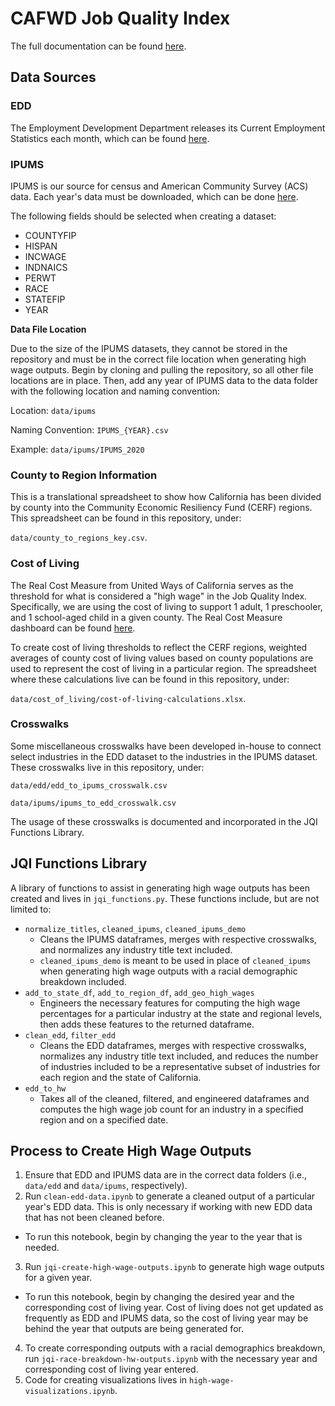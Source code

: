 # CAFWD Job Quality Index

The full documentation can be found [here](https://docs.google.com/document/d/1YGyLF0LoafMH-IuZ94a7Bw1o3q0IpqfXUlEY1c62RrU/edit).

## Data Sources

### EDD

The Employment Development Department releases its Current Employment Statistics each month, which can be found [here](https://data.edd.ca.gov/Industry-Information-/Current-Employment-Statistics-CES-/r4zm-kdcg).


### IPUMS

IPUMS is our source for census and American Community Survey (ACS) data. Each year's data must be downloaded, which can be done [here](https://usa.ipums.org/usa/).

The following fields should be selected when creating a dataset:

- COUNTYFIP
- HISPAN
- INCWAGE
- INDNAICS
- PERWT
- RACE
- STATEFIP
- YEAR

**Data File Location**

Due to the size of the IPUMS datasets, they cannot be stored in the repository and must be in the correct file location when generating high wage outputs. Begin by cloning and pulling the repository, so all other file locations are in place. Then, add any year of IPUMS data to the data folder with the following location and naming convention:

Location: `data/ipums`

Naming Convention: `IPUMS_{YEAR}.csv`

Example: `data/ipums/IPUMS_2020`

### County to Region Information

This is a translational spreadsheet to show how California has been divided by county into the Community Economic Resiliency Fund (CERF) regions. This spreadsheet can be found in this repository, under:

`data/county_to_regions_key.csv`.

### Cost of Living

The Real Cost Measure from United Ways of California serves as the threshold for what is considered a "high wage" in the Job Quality Index. Specifically, we are using the cost of living to support 1 adult, 1 preschooler, and 1 school-aged child in a given county. The Real Cost Measure dashboard can be found [here](https://public.tableau.com/app/profile/hgascon/viz/TheRealCostMeasureinCalifornia2021/RealCostDashboard).

To create cost of living thresholds to reflect the CERF regions, weighted averages of county cost of living values based on county populations are used to represent the cost of living in a particular region. The spreadsheet where these calculations live can be found in this repository, under:

`data/cost_of_living/cost-of-living-calculations.xlsx`.

### Crosswalks

Some miscellaneous crosswalks have been developed in-house to connect select industries in the EDD dataset to the industries in the IPUMS dataset. These crosswalks live in this repository, under:

`data/edd/edd_to_ipums_crosswalk.csv`

`data/ipums/ipums_to_edd_crosswalk.csv`

The usage of these crosswalks is documented and incorporated in the JQI Functions Library.

## JQI Functions Library

A library of functions to assist in generating high wage outputs has been created and lives in `jqi_functions.py`. These functions include, but are not limited to:

- `normalize_titles`, `cleaned_ipums`, `cleaned_ipums_demo`
    - Cleans the IPUMS dataframes, merges with respective crosswalks, and normalizes any industry title text included.
    - `cleaned_ipums_demo` is meant to be used in place of `cleaned_ipums` when generating high wage outputs with a racial demographic breakdown included.
- `add_to_state_df`, `add_to_region_df`, `add_geo_high_wages`
    - Engineers the necessary features for computing the high wage percentages for a particular industry at the state and regional levels, then adds these features to the returned dataframe.
- `clean_edd`, `filter_edd`
    - Cleans the EDD dataframes, merges with respective crosswalks, normalizes any industry title text included, and reduces the number of industries included to be a representative subset of industries for each region and the state of California.
- `edd_to_hw`
    - Takes all of the cleaned, filtered, and engineered dataframes and computes the high wage job count for an industry in a specified region and on a specified date.

## Process to Create High Wage Outputs

1. Ensure that EDD and IPUMS data are in the correct data folders (i.e., `data/edd` and `data/ipums`, respectively). 
2. Run `clean-edd-data.ipynb` to generate a cleaned output of a particular year's EDD data. This is only necessary if working with new EDD data that has not been cleaned before.
- To run this notebook, begin by changing the year to the year that is needed.
3. Run `jqi-create-high-wage-outputs.ipynb` to generate high wage outputs for a given year.
- To run this notebook, begin by changing the desired year and the corresponding cost of living year. Cost of living does not get updated as frequently as EDD and IPUMS data, so the cost of living year may be behind the year that outputs are being generated for.
4. To create corresponding outputs with a racial demographics breakdown, run `jqi-race-breakdown-hw-outputs.ipynb` with the necessary year and corresponding cost of living year entered.
5. Code for creating visualizations lives in `high-wage-visualizations.ipynb`.




























